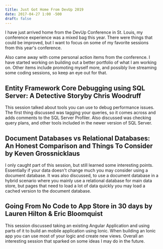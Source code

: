 ```yaml
---
title: Just Got Home From DevUp 2019
date: 2017-04-27 1:00 -500
draft: false
---
```


I have just arrived home from the DevUp Conference in St. Louis, my 
conference experience was a mixed bag this year. There were things that
could be improved, but I want to focus on some of my favorite sessions
from this year's conference.

Also came away with come personal action items from the conference. I
have started working on building out a better portfolio of what I am
working on. Other items include promoting myself more, and possibly
live streaming some coding sessions, so keep an eye out for that.

## Entity Framework Core Debugging using SQL Server: A Detective Storyby Chris Woodruff

This session talked about tools you can use to debug performance issues.
The first thing discussed was tagging your queries, so it comes across
and adds comments to the SQL Server Profiler. Also discussed was
checking query plans, and other tools included in the newer version of
SQL Server.

## Document Databases vs Relational Databases: An Honest Comparison and Things To Consider by Keven Grossnicklaus

I only caught part of this session, but still learned some interesting
points. Essentially if your data doesn't change much you may consider
using a document database. It was also discussed, to use a document
database in a hybrid scenario where you mainly use a relational
database for main data store, but pages that need to load a lot of data
quickly you may load a cached version to the document database.

## Going From No Code to App Store in 30 days by Lauren Hilton & Eric Bloomquist

This session discussed taking an existing Angular Application and using
parts of it to build an mobile application using Ionic. When building
an Ionic app you can use most of your logic and create new views.
Overall an interesting session that sparked on some ideas I may do in
the future.
